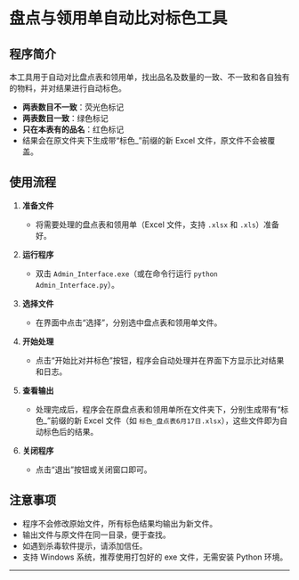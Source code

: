 # 盘点与领用单自动比对标色工具

## 程序简介

本工具用于自动对比盘点表和领用单，找出品名及数量的一致、不一致和各自独有的物料，并对结果进行自动标色。  
- **两表数目不一致**：荧光色标记  
- **两表数目一致**：绿色标记  
- **只在本表有的品名**：红色标记  
- 结果会在原文件夹下生成带“标色_”前缀的新 Excel 文件，原文件不会被覆盖。

## 使用流程

1. **准备文件**
   - 将需要处理的盘点表和领用单（Excel 文件，支持 `.xlsx` 和 `.xls`）准备好。

2. **运行程序**
   - 双击 `Admin_Interface.exe`（或在命令行运行 `python Admin_Interface.py`）。

3. **选择文件**
   - 在界面中点击“选择”，分别选中盘点表和领用单文件。

4. **开始处理**
   - 点击“开始比对并标色”按钮，程序会自动处理并在界面下方显示比对结果和日志。

5. **查看输出**
   - 处理完成后，程序会在原盘点表和领用单所在文件夹下，分别生成带有“标色_”前缀的新 Excel 文件（如 `标色_盘点表6月17日.xlsx`），这些文件即为自动标色后的结果。

6. **关闭程序**
   - 点击“退出”按钮或关闭窗口即可。

## 注意事项

- 程序不会修改原始文件，所有标色结果均输出为新文件。
- 输出文件与原文件在同一目录，便于查找。
- 如遇到杀毒软件提示，请添加信任。
- 支持 Windows 系统，推荐使用打包好的 exe 文件，无需安装 Python 环境。

---
